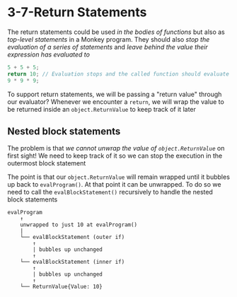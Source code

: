 # 3-7-Return Statements

The return statements could be used _in the bodies of functions_ but also as _top-level statements_ in a Monkey program. They should also _stop the evaluation of a series of statements_ and _leave behind the value their expression has evaluated to_

```go
5 + 5 + 5;
return 10; // Evaluation stops and the called function should evaluate to 10
9 * 9 * 9;
```

To support return statements, we will be passing a "return value" through our evaluator? Whenever we encounter a `return`, we will wrap the value to be returned inside an `object.ReturnValue` to keep track of it later

## Nested block statements

The problem is that _we cannot unwrap the value of `object.ReturnValue`_ on first sight! We need to keep track of it so we can stop the execution in the outermost block statement

The point is that our `object.ReturnValue` will remain wrapped until it bubbles up back to `evalProgram()`. At that point it can be unwrapped. To do so we need to call the `evalBlockStatement()` recursively to handle the nested block statements

```
evalProgram
    ↑
    unwrapped to just 10 at evalProgram()
    |
    └── evalBlockStatement (outer if)
        ↑
        | bubbles up unchanged
        ↑
    └── evalBlockStatement (inner if)
        ↑
        | bubbles up unchanged
        ↑
    └── ReturnValue{Value: 10}
```
